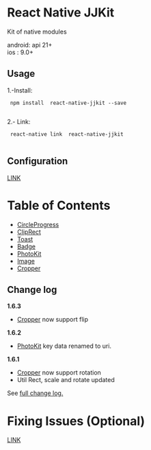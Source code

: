 # React Native JJKit

Kit of native modules

android: api 21+  
ios : 9.0+

## Usage


1.-Install:
```
 npm install  react-native-jjkit --save
	
```

2.- Link:
```
 react-native link  react-native-jjkit
	
```
## Configuration

[LINK](./readmes/config.md)

# Table of Contents

- [CircleProgress](./readmes/CircleProgress.md)
- [ClipRect](./readmes/ClipRect.md)
- [Toast](./readmes/toast.md)
- [Badge](./readmes/badge.md)
- [PhotoKit](./readmes/photokit.md)
- [Image](./readmes/image.md)
- [Cropper](./readmes/cropper.md)

## Change log


**1.6.3**

- [Cropper](./readmes/cropper.md) now support flip


**1.6.2**

- [PhotoKit](./readmes/photokit.md) key data renamed to uri.


**1.6.1**

- [Cropper](./readmes/cropper.md) now support rotation
-  Util Rect, scale and rotate updated

See [full change log.](./readmes/changelog.md)

# Fixing Issues (Optional)


[LINK](./readmes/issues.md)
